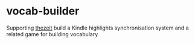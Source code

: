 # vocab-builder
Supporting [thezeit](https://github.com/thezeit) build a Kindle highlights synchronisation system and a related game for building vocabulary
